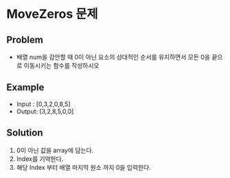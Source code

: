 # MoveZeros 문제

## Problem
- 배열 num을 감안할 때 0이 아닌 요소의 상대적인 순서를 유지하면서 모든 0을 끝으로 이동시키는 함수를 작성하시오

## Example
- Input : [0,3,2,0,8,5]
- Output: [3,2,8,5,0,0]

## Solution
1. 0이 아닌 값을 array에 담는다.  <br />
2. Index를 기억한다. <br />
3. 해당 Index 부터 배열 마지막 원소 까지 0을 입력한다.<br />
